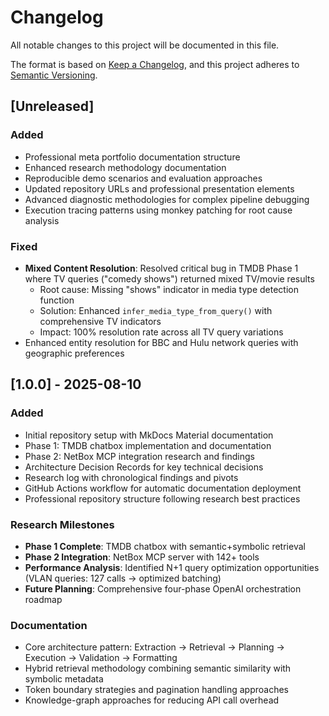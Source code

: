 # Changelog
All notable changes to this project will be documented in this file.

The format is based on [Keep a Changelog](https://keepachangelog.com/en/1.0.0/),
and this project adheres to [Semantic Versioning](https://semver.org/spec/v2.0.0.html).

## [Unreleased]

### Added
- Professional meta portfolio documentation structure
- Enhanced research methodology documentation  
- Reproducible demo scenarios and evaluation approaches
- Updated repository URLs and professional presentation elements
- Advanced diagnostic methodologies for complex pipeline debugging
- Execution tracing patterns using monkey patching for root cause analysis

### Fixed
- **Mixed Content Resolution**: Resolved critical bug in TMDB Phase 1 where TV queries ("comedy shows") returned mixed TV/movie results
  - Root cause: Missing "shows" indicator in media type detection function
  - Solution: Enhanced `infer_media_type_from_query()` with comprehensive TV indicators
  - Impact: 100% resolution rate across all TV query variations
- Enhanced entity resolution for BBC and Hulu network queries with geographic preferences

## [1.0.0] - 2025-08-10

### Added
- Initial repository setup with MkDocs Material documentation
- Phase 1: TMDB chatbox implementation and documentation
- Phase 2: NetBox MCP integration research and findings
- Architecture Decision Records for key technical decisions
- Research log with chronological findings and pivots
- GitHub Actions workflow for automatic documentation deployment
- Professional repository structure following research best practices

### Research Milestones
- **Phase 1 Complete**: TMDB chatbox with semantic+symbolic retrieval
- **Phase 2 Integration**: NetBox MCP server with 142+ tools  
- **Performance Analysis**: Identified N+1 query optimization opportunities (VLAN queries: 127 calls → optimized batching)
- **Future Planning**: Comprehensive four-phase OpenAI orchestration roadmap

### Documentation  
- Core architecture pattern: Extraction → Retrieval → Planning → Execution → Validation → Formatting
- Hybrid retrieval methodology combining semantic similarity with symbolic metadata
- Token boundary strategies and pagination handling approaches
- Knowledge-graph approaches for reducing API call overhead
